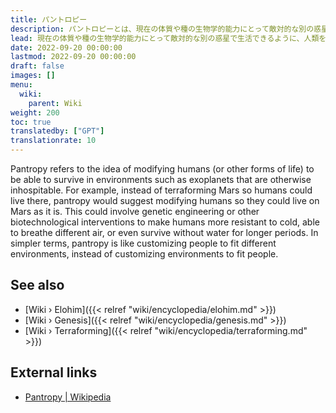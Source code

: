 ```yaml
---
title: パントロピー
description: パントロピーとは、現在の体質や種の生物学的能力にとって敵対的な別の惑星に住むことができるように、人類を遺伝子的に改変し、適応させるという概念です。エロヒムが地球上の人類を自分たちのイメージに合わせて遺伝子操作することで確立した継続性は、パントロピーの一例として理解できます。
lead: 現在の体質や種の生物学的能力にとって敵対的な別の惑星で生活できるように、人類を遺伝子的に改変し、適応させるという概念。エロヒムが地球上の人類を自分たちのイメージに合わせて遺伝子操作することで確立した継続性は、パントロピーの一例として理解できます。
date: 2022-09-20 00:00:00
lastmod: 2022-09-20 00:00:00
draft: false
images: []
menu:
  wiki:
    parent: Wiki
weight: 200
toc: true
translatedby: ["GPT"]
translationrate: 10
---
```


Pantropy refers to the idea of modifying humans (or other forms of life) to be able to survive in environments such as exoplanets that are otherwise inhospitable. For example, instead of terraforming Mars so humans could live there, pantropy would suggest modifying humans so they could live on Mars as it is. This could involve genetic engineering or other biotechnological interventions to make humans more resistant to cold, able to breathe different air, or even survive without water for longer periods. In simpler terms, pantropy is like customizing people to fit different environments, instead of customizing environments to fit people.

## See also

- [Wiki › Elohim]({{< relref "wiki/encyclopedia/elohim.md" >}})
- [Wiki › Genesis]({{< relref "wiki/encyclopedia/genesis.md" >}})
- [Wiki › Terraforming]({{< relref "wiki/encyclopedia/terraforming.md" >}})

## External links

- [Pantropy | Wikipedia](https://en.wikipedia.org/wiki/Pantropy)
